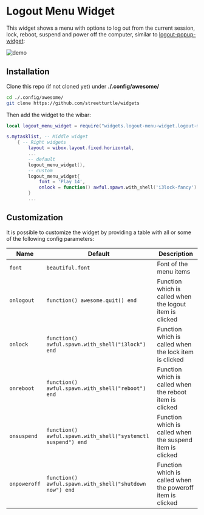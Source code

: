 # Logout Menu Widget

This widget shows a menu with options to log out from the current session, lock, reboot, suspend and power off the computer, similar to [logout-popup-widget](https://github.com/streetturtle/widgets/tree/master/logout-popup-widget):

![demo](./logout-menu.gif)

## Installation

Clone this repo (if not cloned yet) under **./.config/awesome/**

```bash
cd ./.config/awesome/
git clone https://github.com/streetturtle/widgets
```

Then add the widget to the wibar:

```lua
local logout_menu_widget = require("widgets.logout-menu-widget.logout-menu")

s.mytasklist, -- Middle widget
    { -- Right widgets
        layout = wibox.layout.fixed.horizontal,
        ...
        -- default
        logout_menu_widget(),
        -- custom
        logout_menu_widget{
            font = 'Play 14',
            onlock = function() awful.spawn.with_shell('i3lock-fancy') end
        }
        ...
```

## Customization

It is possible to customize the widget by providing a table with all or some of the following config parameters:

| Name         | Default                                                      | Description                                                |
| ------------ | ------------------------------------------------------------ | ---------------------------------------------------------- |
| `font`       | `beautiful.font`                                             | Font of the menu items                                     |
| `onlogout`   | `function() awesome.quit() end`                              | Function which is called when the logout item is clicked   |
| `onlock`     | `function() awful.spawn.with_shell("i3lock") end`            | Function which is called when the lock item is clicked     |
| `onreboot`   | `function() awful.spawn.with_shell("reboot") end`            | Function which is called when the reboot item is clicked   |
| `onsuspend`  | `function() awful.spawn.with_shell("systemctl suspend") end` | Function which is called when the suspend item is clicked  |
| `onpoweroff` | `function() awful.spawn.with_shell("shutdown now") end`      | Function which is called when the poweroff item is clicked |

